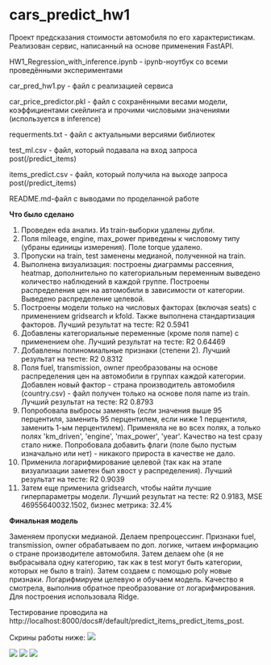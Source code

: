 # cars_predict_hw1
Проект предсказания стоимости автомобиля по его характеристикам. Реализован сервис, написанный на основе применения FastAPI.

HW1_Regression_with_inference.ipynb - ipynb-ноутбук со всеми проведёнными экспериментами

car_pred_hw1.py - файл с реализацией сервиса

car_price_predictor.pkl - файл с сохранёнными весами модели, коэффициентами скейлинга и прочими числовыми значениями (используется в inference)

requerments.txt - файл с актуальными версиями библиотек

test_ml.csv - файл, который подавала на вход запроса post(/predict_items)

items_predict.csv - файл, который получила на выходе запроса post(/predict_items)

README.md-файл с выводами по проделанной работе

**Что было сделано**
1. Проведен eda анализ. Из train-выборки удалены дубли.
2. Поля mileage, engine, max_power приведены к числовому типу (убраны единицы измерения). Поле torque удалено.
3. Пропуски на train, test заменены медианой, полученной на train.
4. Выполнена визуализация: построены диаграммы рассеяния, heatmap, дополнительно по категориальным переменным выведено количество наблюдений в каждой группе.
Построены распределения цен на автомобили в зависимости от категории. Выведено распределение целевой.
5. Построены модели только на числовых факторах (включая seats) с применением gridsearch и kfold. Также выполнена стандартизация факторов.
Лучший результат на тесте: R2 0.5941
6. Добавлены категориальные переменные (кроме поля name) с применением ohe.
Лучший результат на тесте: R2 0.64469
7. Добавлены полиномиальные признаки (степени 2).
Лучший результат на тесте: R2 0.8312
8. Поля fuel, transmission, owner преобразованы на основе распределения цен на автомобили в группах каждой категории.
Добавлен новый фактор - страна производитель автомобиля (country.csv) - файл получен только на основе поля name из train.
Лучший результат на тесте: R2 0.8793
9. Попробовала выбросы заменять (если значения выше 95 перцентиля, заменить 95 перцентилем, если ниже 1 перцентиля, заменить 1-ым перцентилем).
Применяла не во всех полях, а только полях 'km_driven', 'engine', 'max_power', 'year'. Качество на test сразу стало ниже.
Попробовала добавить флаги (поле было пустым изначально или нет) - никакого прироста в качестве не дало.
10. Применила логарифмирование целевой (так как на этапе визуализации заметен был хвост у распределения).
Лучший результат на тесте: R2 0.9039
11. Затем еще применила gridsearch, чтобы найти лучшие гиперпараметры модели.
Лучший результат на тесте: R2 0.9183, MSE 46955640032.1502, бизнес метрика: 32.4%

**Финальная модель**

Заменяем пропуски медианой. Делаем препроцессинг. Признаки fuel, transmission, owner обрабатываем по доп. логике, читаем
информацию о стране производителе автомобиля. Затем делаем ohe (я не выбрасывала одну категорию, так как в test могут
быть категории, которых не было в train). Затем создаем с помощью poly новые признаки. Логарифмируем целевую и обучаем модель.
Качество я смотрела, выполнив обратное преобразование от логарифмирования. Для построения использовала Ridge.

Тестирование проводила на http://localhost:8000/docs#/default/predict_items_predict_items_post.

Скрины работы ниже:
<img src="/Users/liliyaivannikova/Desktop/Снимок экрана 2023-11-28 в 15.57.44.png"/>

<img src="/Users/liliyaivannikova/Desktop/Снимок экрана 2023-11-28 в 15.58.03.png"/>

<img src="/Users/liliyaivannikova/Desktop/Снимок экрана 2023-11-28 в 15.58.17.png"/>

<img src="/Users/liliyaivannikova/Desktop/Снимок экрана 2023-11-28 в 15.58.40.png"/>

